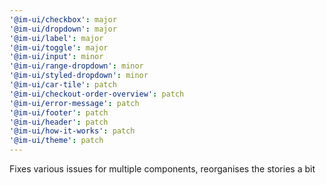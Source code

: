 ```yaml
---
'@im-ui/checkbox': major
'@im-ui/dropdown': major
'@im-ui/label': major
'@im-ui/toggle': major
'@im-ui/input': minor
'@im-ui/range-dropdown': minor
'@im-ui/styled-dropdown': minor
'@im-ui/car-tile': patch
'@im-ui/checkout-order-overview': patch
'@im-ui/error-message': patch
'@im-ui/footer': patch
'@im-ui/header': patch
'@im-ui/how-it-works': patch
'@im-ui/theme': patch
---
```


Fixes various issues for multiple components, reorganises the stories a bit
